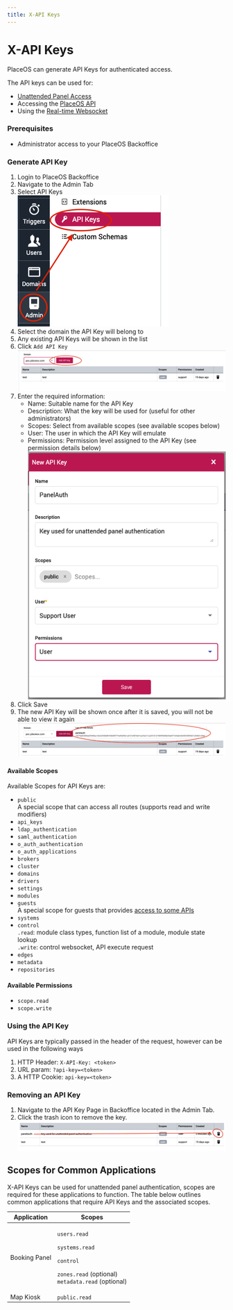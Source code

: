 ```yaml
---
title: X-API Keys
---
```

# X-API Keys

PlaceOS can generate API Keys for authenticated access.

The API keys can be used for:

* [Unattended Panel Access](../user-interfaces/panel-login.md)
* Accessing the [PlaceOS API](../../reference/api/)
* Using the [Real-time Websocket](../../reference/api/websocket.md)

### Prerequisites

* Administrator access to your PlaceOS Backoffice

### Generate API Key

1. Login to PlaceOS Backoffice
2. Navigate to the Admin Tab
3. Select API Keys\
   [![Select API Keys from Admin Menu](https://github.com/PlaceOS/docs/raw/generate-api-key/how-to/backoffice/assets/menu-api-keys.png)](https://github.com/PlaceOS/docs/blob/generate-api-key/how-to/backoffice/assets/menu-api-keys.png)
4. Select the domain the API Key will belong to
5. Any existing API Keys will be shown in the list
6. Click `Add API Key`\
   [![Select API Keys from Admin Menu](https://github.com/PlaceOS/docs/raw/generate-api-key/how-to/backoffice/assets/add-api-key.png)](https://github.com/PlaceOS/docs/blob/generate-api-key/how-to/backoffice/assets/add-api-key.png)
7. Enter the required information:
   * Name: Suitable name for the API Key
   * Description: What the key will be used for (useful for other administrators)
   * Scopes: Select from available scopes (see available scopes below)
   * User: The user in which the API Key will emulate
   * Permissions: Permission level assigned to the API Key (see permission details below)\
     [![Add new API Key Form](https://github.com/PlaceOS/docs/raw/generate-api-key/how-to/backoffice/assets/add-new-key.png)](https://github.com/PlaceOS/docs/blob/generate-api-key/how-to/backoffice/assets/add-new-key.png)
8. Click Save
9. The new API Key will be shown once after it is saved, you will not be able to view it again\
   [![Showing the new API Key](https://github.com/PlaceOS/docs/raw/generate-api-key/how-to/backoffice/assets/display-key.png)](https://github.com/PlaceOS/docs/blob/generate-api-key/how-to/backoffice/assets/display-key.png)

#### Available Scopes

Available Scopes for API Keys are:

* `public`\
  A special scope that can access all routes (supports read and write modifiers)
* `api_keys`
* `ldap_authentication`
* `saml_authentication`
* `o_auth_authentication`
* `o_auth_applications`
* `brokers`
* `cluster`
* `domains`
* `drivers`
* `settings`
* `modules`
* `guests`\
  A special scope for guests that provides [access to some APIs](https://docs.google.com/document/d/1LyHi1oeuIDE2WIdAmACpNaLhsITB6aALYk52EYVWAVc/edit?usp=sharing)
* `systems`
* `control`\
  `.read`: module class types, function list of a module, module state lookup\
  `.write`: control websocket, API execute request
* `edges`
* `metadata`
* `repositories`

#### Available Permissions

* `scope.read`
* `scope.write`

### Using the API Key

API Keys are typically passed in the header of the request, however can be used in the following ways

1. HTTP Header: `X-API-Key: <token>`
2. URL param: `?api-key=<token>`
3. A HTTP Cookie: `api-key=<token>`

### Removing an API Key

1. Navigate to the API Key Page in Backoffice located in the Admin Tab.
2. Click the trash icon to remove the key.\
   [![Remove API Key](https://github.com/PlaceOS/docs/raw/generate-api-key/how-to/backoffice/assets/remove-key.png)](https://github.com/PlaceOS/docs/blob/generate-api-key/how-to/backoffice/assets/remove-key.png)

## Scopes for Common Applications

X-API Keys can be used for unattended panel authentication, scopes are required for these applications to function. The table below outlines common applications that require API Keys and the associated scopes.

| Application   | Scopes                                                                                                                                                             |
| ------------- | ------------------------------------------------------------------------------------------------------------------------------------------------------------------ |
| Booking Panel | <p><code>users.read</code> </p><p><code>systems.read</code></p><p><code>control</code> </p><p><code>zones.read</code> (optional)<br>`metadata.read` (optional)</p> |
| Map Kiosk     | `public.read`                                                                                                                                                      |
